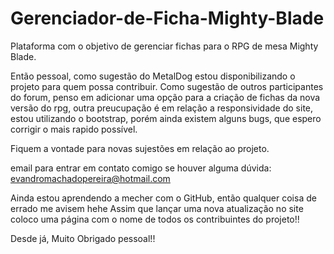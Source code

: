 # Gerenciador-de-Ficha-Mighty-Blade
Plataforma com o objetivo de gerenciar fichas para o RPG de mesa Mighty Blade.


Então pessoal, como sugestão do MetalDog estou disponibilizando o projeto para quem possa contribuir.
Como sugestão de outros participantes do forum, penso em adicionar uma opção para a criação de fichas da nova versão do rpg,
outra preucupação é em relação a responsividade do site, estou utilizando o bootstrap, porém ainda existem alguns bugs, que espero
corrigir o mais rapido possível.

Fiquem a vontade para novas sujestões em relação ao projeto.

email para entrar em contato comigo se houver alguma dúvida:
evandromachadopereira@hotmail.com

Ainda estou aprendendo a mecher com o GitHub, então qualquer coisa de errado me avisem hehe
Assim que lançar uma nova atualização no site coloco uma página com o nome de todos os contribuintes do projeto!!

Desde já, Muito Obrigado pessoal!!
